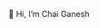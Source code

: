 👋 Hi, I’m Chai Ganesh

<!---
Chaiganesh23/Chaiganesh23 is a ✨ special ✨ repository because its `README.md` (this file) appears on your GitHub profile.
You can click the Preview link to take a look at your changes.
--->
